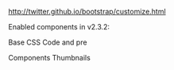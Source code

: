 http://twitter.github.io/bootstrap/customize.html

Enabled components in v2.3.2:

Base CSS
  Code and pre

Components
  Thumbnails
